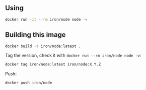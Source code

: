 
## Using

```sh
docker run -it --rm iron/node node -v
```

## Building this image

```sh
docker build -t iron/node:latest .
```

Tag the version, check it with `docker run --rm iron/node node -v`:

```sh
docker tag iron/node:latest iron/node:X.Y.Z
```

Push:

```sh
docker push iron/node
```
